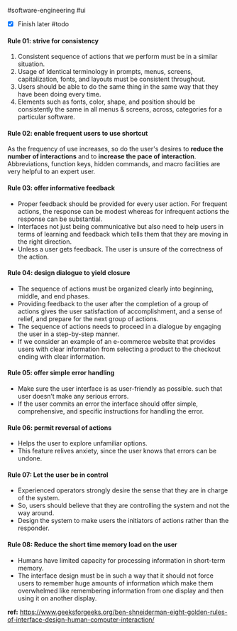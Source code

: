 #software-engineering #ui 

- [x] Finish later #todo 
#### Rule 01: strive for consistency
1. Consistent sequence of actions that we perform must be in a similar situation.
2. Usage of Identical terminology in prompts, menus, screens, capitalization, fonts, and layouts must be consistent throughout. 
3. Users should be able to do the same thing in the same way that they have been doing every time.
4. Elements such as fonts, color, shape, and position should be consistently the same in all menus & screens, across, categories for a particular software.
#### Rule 02: enable frequent users to use shortcut

As the frequency of use increases, so do the user's desires to **reduce the number of interactions** and to **increase the pace of interaction**. Abbreviations, function keys, hidden commands, and macro facilities are very helpful to an expert user.
#### Rule 03: offer informative feedback

- Proper feedback should be provided for every user action. For frequent actions, the response can be modest whereas for infrequent actions the response can be substantial.
- Interfaces not just being communicative but also need to help users in terms of learning and feedback which tells them that they are moving in the right direction.
- Unless a user gets feedback. The user is unsure of the correctness of the action.

#### Rule 04: design dialogue to yield closure

- The sequence of actions must be organized clearly into beginning, middle, and end phases.
- Providing feedback to the user after the completion of a group of actions gives the user satisfaction of accomplishment, and a sense of relief, and prepare for the next group of actions.
- The sequence of actions needs to proceed in a dialogue by engaging the user in a step-by-step manner.
- If we consider an example of an e-commerce website that provides users with clear information from selecting a product to the checkout ending with clear information.

#### Rule 05: offer simple error handling

- Make sure the user interface is as user-friendly as possible. such that user doesn’t make any serious errors.
- If the user commits an error the interface should offer simple, comprehensive, and specific instructions for handling the error.
#### Rule 06: permit reversal of actions
- Helps the user to explore unfamiliar options.
- This feature relives anxiety, since the user knows that errors can be undone.
#### Rule 07: Let the user be in control
- Experienced operators strongly desire the sense that they are in charge of the system.
- So, users should believe that they are controlling the system and not the way around.
- Design the system to make users the initiators of actions rather than the responder.
#### Rule 08: Reduce the short time memory load on the user
- Humans have limited capacity for processing information in short-term memory.
- The interface design must be in such a way that it should not force users to remember huge amounts of information which make them overwhelmed like remembering information from one display and then using it on another display.

**ref:** https://www.geeksforgeeks.org/ben-shneiderman-eight-golden-rules-of-interface-design-human-computer-interaction/
